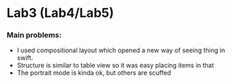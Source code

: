 # Lab3 (Lab4/Lab5)


### Main problems:
 - I used compositional layout which opened a new way of seeing thing in swift.
 - Structure is similar to table view so it was easy placing items in that
 - The portrait mode is kinda ok, but others are scuffed
